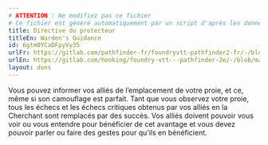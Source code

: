 ```yaml
---
# ATTENTION : Ne modifiez pas ce fichier
# Ce fichier est généré automatiquement par un script d'après les données du module Foundry VTT officiel et de sa traduction
title: Directive du protecteur
titleEn: Warden's Guidance
id: 6gtm0YCaDFpyVy35
urlFr: https://gitlab.com/pathfinder-fr/foundryvtt-pathfinder2-fr/-/blob/master/data/feats/6gtm0YCaDFpyVy35.htm
urlEn: https://gitlab.com/hooking/foundry-vtt---pathfinder-2e/-/blob/master/packs/data/feats.db/warden-s-guidance.json
layout: dons
---
```

Vous pouvez informer vos alliés de l’emplacement de votre proie, et ce, même si son camouflage est parfait. Tant que vous observez votre proie, tous les échecs et les échecs critiques obtenus par vos alliés en la Cherchant sont remplacés par des succès. Vos alliés doivent pouvoir vous voir ou vous entendre pour bénéficier de cet avantage et vous devez pouvoir parler ou faire des gestes pour qu’ils en bénéficient.
